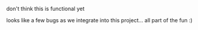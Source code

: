 don't think this is functional yet

looks like a few bugs as we integrate into this project... all part of the fun :)